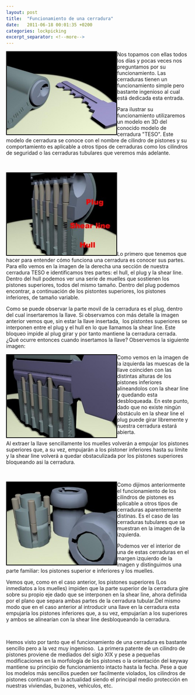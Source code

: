 ```yaml
---
layout: post
title:  "Funcionamiento de una cerradura"
date:   2011-06-18 00:01:35 +0200
categories: lockpicking
excerpt_separator: <!--more-->
---
```


<a href="/assets/legacy/scene01.jpg"><img align="left" style="border: 2px solid black;" title="scene01" src="/assets/legacy/scene01-300x225.jpg" alt="" width="300" height="225" /></a>Nos topamos con ellas todos los días y pocas veces nos preguntamos por su funcionamiento. Las cerraduras tienen un funcionamiento simple pero bastante ingenioso al cual está dedicada esta entrada.

Para ilustrar su funcionamiento utilizaremos un modelo en 3D del conocido modelo de cerradura "TESO". Este modelo de cerradura se conoce con el nombre de cilindro de pistones y su comportamiento es aplicable a otros tipos de cerraduras como los cilindros de seguridad o las cerraduras tubulares que veremos más adelante.

<!--more-->

&nbsp;

<a href="/assets/legacy/scene03.titles.jpg"><img  style="border: 2px solid black;" title="scene03.titles" src="/assets/legacy/scene03.titles-300x224.jpg" alt="" width="300" height="224" /></a>Lo primero que tenemos que hacer para entender cómo funciona una cerradura es conocer sus partes. Para ello vemos en la imagen de la derecha una sección de nuestra cerradura TESO e identificamos tres partes: el hull, el plug y la shear line. Dentro del hull podemos ver una serie de muelles que sostienen los pistones superiores, todos del mismo tamaño. Dentro del plug podemos encontrar, a continuación de los pistontes superiores, los pistones inferiores, de tamaño variable.

Como se puede observar la parte movil de la cerradura es el plug, dentro del cual insertaremos la llave. Si observamos con más detalle la imagen anterior vemos que, sin estar la llave insertada,  los pistontes superiores se interponen entre el plug y el hull en lo que llamamos la shear line. Este bloqueo impide al plug girar y por tanto mantiene la cerradura cerrada. ¿Qué ocurre entonces cuando insertamos la llave? Observemos la siguiente imagen:

<a href="/assets/legacy/scene02.jpg"><img align="left" style="border: 2px solid black;" title="scene02" src="/assets/legacy/scene02-300x225.jpg" alt="" width="300" height="225" /></a>Como vemos en la imagen de la izquierda las muescas de la llave coinciden con las distintas alturas de los pistones inferiores alineandolos con la shear line y quedando esta desbloqueada. En este punto, dado que no existe ningún obstáculo en la shear line el plug puede girar libremente y nuestra cerradura estará abierta.

Al extraer la llave sencillamente los muelles volverán a empujar los pistones superiores que, a su vez, empujarán a los pistoner inferiores hasta su límite y la shear line volverá a quedar obstaculizada por los pistones superiores bloqueando asi la cerradura.

&nbsp;

<a href="/assets/legacy/scene04.jpg"><img align="left" style="border: 2px solid black;" title="scene04" src="/assets/legacy/scene04-300x225.jpg" alt="" width="300" height="225" /></a>Como dijimos anteriormente el funcionamiento de los cilindros de pistones es aplicable a otros tipos de cerraduras aparentemente distinas. Es el caso de las cerraduras tubulares que se muestran en la imagen de la izquierda.

Podemos ver el interior de una de estas cerraduras en el margen izquierdo de la imagen y distinguimos una parte familiar: los pistones superior e inferiores y los muelles.

Vemos que, como en el caso anterior, los pistones superiores (Los inmediatos a los muelles) impiden que la parte superior de la cerradura gire sobre su propio eje dado que se interponen en la shear line, ahora definida por el plano que separa ambas partes de la cerradura tubular.Del mismo modo que en el caso anterior al introducir una llave en la cerradura esta empujaría los pistones inferiores que, a su vez, empujarían a los superiores y ambos se alinearían con la shear line desbloqueando la cerradura.

&nbsp;

Hemos visto por tanto que el funcionamiento de una cerradura es bastante sencillo pero a la vez muy ingenioso.  La primera patente de un cilindro de pistones proviene de mediados del siglo XIX y pese a pequeñas modificaciones en la morfología de los pistones o la orientación del keyway mantiene su principio de funcionamiento intacto hasta la fecha. Pese a que los modelos más sencillos pueden ser facilmente violados, los  cilindros de pistones continuan en la actualidad siendo el principal  medio protección en nuestras viviendas, buzones, vehículos, etc.